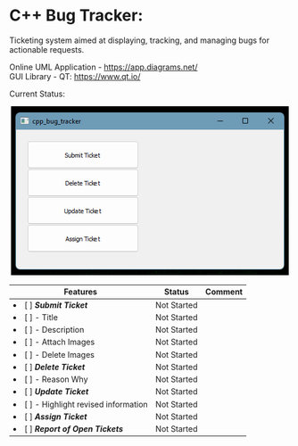 # C++ Bug Tracker:

Ticketing system aimed at displaying, tracking, and managing bugs for actionable requests.

Online UML Application - https://app.diagrams.net/  
GUI Library - QT: https://www.qt.io/  

Current Status:  

<p align="center">
<img src="https://raw.githubusercontent.com/VikingOfValhalla/cpp_bug_tracker/master/current_design_status.png"/>
</p>

| **Features** | **Status** | **Comment** |
| ------------- | ------------- | ------------- |
| <li> [ ] **_Submit Ticket_** </li> | Not Started | |
| <li> [ ] - Title </li>| Not Started | |
| <li> [ ] - Description </li> | Not Started | | 
| <li> [ ] - Attach Images </li> | Not Started | |
| <li> [ ] - Delete Images </li> | Not Started | |
| <li> [ ] **_Delete Ticket_** </li> | Not Started | |
| <li> [ ] - Reason Why </li> | Not Started | |
| <li> [ ] **_Update Ticket_** </li> | Not Started | |
| <li> [ ] - Highlight revised information </li> | Not Started | |
| <li> [ ] **_Assign Ticket_** </li> | Not Started | |
| <li> [ ] **_Report of Open Tickets_** </li> | Not Started | |
